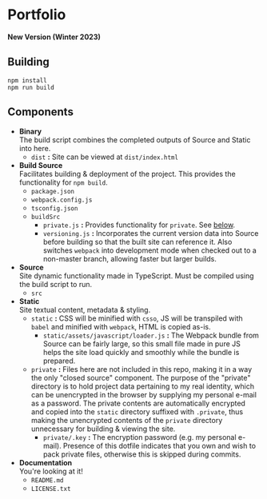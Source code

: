 # Portfolio
**New Version (Winter 2023)**

## Building
```shell
npm install
npm run build
```

## Components
- **Binary** <br> The build script combines the completed outputs of Source and Static into here.
    - ``dist`` **:** Site can be viewed at `dist/index.html`
- **Build Source** <br> Facilitates building & deployment of the project. This provides the functionality for ``npm build``.
  - ``package.json``
  - ``webpack.config.js``
  - ``tsconfig.json``
  - ``buildSrc``
    - ``private.js`` **:** Provides functionality for ``private``. See [below](#static-private-desc).
    - ``versioning.js`` **:** Incorporates the current version data into Source before building so that the built site can reference it.
      Also switches ``webpack`` into development mode when checked out to a non-master branch, allowing faster but larger builds.
- **Source** <br> Site dynamic functionality made in TypeScript. Must be compiled using the build script to run.
  - ``src``
- **Static** <br> Site textual content, metadata & styling.
  - ``static`` **:** CSS will be minified with ``csso``, JS will be transpiled with ``babel`` and minified with ``webpack``, HTML is copied as-is.
    - ``static/assets/javascript/loader.js`` **:** The Webpack bundle from Source can be fairly large, so this small file made in pure JS
      helps the site load quickly and smoothly while the bundle is prepared.
  - <a name="static-private-desc"></a> ``private`` **:** Files here are not included in this repo, making it in a way the only "closed source" component.
      The purpose of the "private" directory is to hold project data pertaining to my real identity,
      which can be unencrypted in the browser by supplying my personal e-mail as a password. The private
      contents are automatically encrypted and copied into the ``static`` directory suffixed with ``.private``,
      thus making the unencrypted contents of the ``private`` directory unnecessary for building & viewing the site.
    - ``private/.key`` **:** The encryption password (e.g. my personal e-mail). Presence of this dotfile indicates that
      you own and wish to pack private files, otherwise this is skipped during commits.
- **Documentation** <br> You're looking at it!
  - ``README.md``
  - ``LICENSE.txt``
